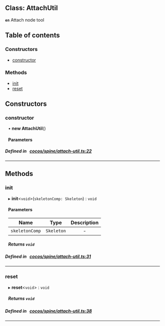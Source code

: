 
## Class: AttachUtil







**`en`** Attach node tool


<div class="table-of-content">
<h2>Table of contents</h2>


### Constructors

- [ constructor](#constructor)

### Methods

- [ init](#init)
- [ reset](#reset)
</div>

## Constructors


### constructor
<div style="margin-left: 10px;">

• **new AttachUtil**()

#### Parameters
</div>

##### Defined in &nbsp;   [cocos/spine/attach-util.ts:22](https://github.com/cocos-creator/engine/blob/c7bf6b8a9/cocos/spine/attach-util.ts#L22)&nbsp;


---

<!---->
## Methods

### init
<div style="margin-left: 10px;">

▸   **init**<`void`\>(`skeletonComp: Skeleton`) : `void`




<!---->
<!--    #### Returns `void` -->
<!---->

#### Parameters

| Name | Type | Description |
| :------: | :------: | :------: |
| `skeletonComp` | `Skeleton` | - |



##### Returns `void`




</div>

##### Defined in &nbsp;   [cocos/spine/attach-util.ts:31](https://github.com/cocos-creator/engine/blob/c7bf6b8a9/cocos/spine/attach-util.ts#L31)&nbsp;
___
### reset
<div style="margin-left: 10px;">

▸   **reset**<`void`\> : `void`




<!---->
<!--    #### Returns `void` -->
<!---->


##### Returns `void`




</div>

##### Defined in &nbsp;   [cocos/spine/attach-util.ts:38](https://github.com/cocos-creator/engine/blob/c7bf6b8a9/cocos/spine/attach-util.ts#L38)&nbsp;
___
<!---->



